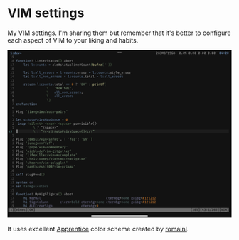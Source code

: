 # VIM settings

My VIM settings. I'm sharing them but remember that it's better to configure each aspect of VIM to your liking and habits.

![VIM](vim.png)

It uses excellent [Apprentice](https://github.com/romainl/Apprentice) color scheme created by [romainl](https://github.com/romainl).
